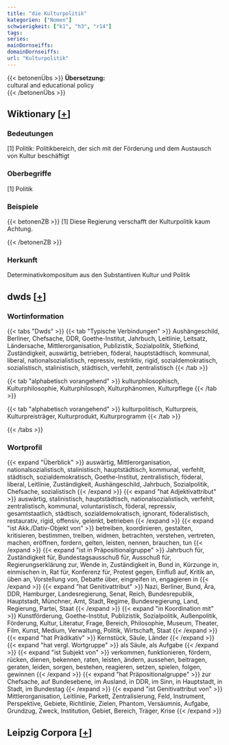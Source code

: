 ```yaml
---
title: "die Kulturpolitik"
kategorien: ["Nomen"]
schwierigkeit: ["k1", "h3", "r14"]
tags:
series:
mainDornseiffs:
domainDornseiffs:
url: "Kulturpolitik"
---
```


{{< betonenÜbs >}}
**Übersetzung:**  
cultural and educational policy  
{{< /betonenÜbs >}}

## Wiktionary [[+](https://de.wiktionary.org/wiki/Kulturpolitik)]

### Bedeutungen
[1] Politik: Politikbereich, der sich mit der Förderung und dem Austausch von Kultur beschäftigt  

### Oberbegriffe
[1] Politik  

### Beispiele
{{< betonenZB >}}
[1] Diese Regierung verschafft der Kulturpolitik kaum Achtung.  

{{< /betonenZB >}}
### Herkunft
Determinativkompositum aus den Substantiven Kultur und Politik  



## dwds [[+](https://www.dwds.de/wb/Kulturpolitik)]

### Wortinformation
{{< tabs "Dwds" >}}
{{< tab "Typische Verbindungen" >}}
Aushängeschild, Berliner, Chefsache, DDR, Goethe-Institut, Jahrbuch, Leitlinie, Leitsatz, Ländersache, Mittlerorganisation, Publizistik, Sozialpolitik, Stiefkind, Zuständigkeit, auswärtig, betrieben, föderal, hauptstädtisch, kommunal, liberal, nationalsozialistisch, repressiv, restriktiv, rigid, sozialdemokratisch, sozialistisch, stalinistisch, städtisch, verfehlt, zentralistisch
{{< /tab >}}

{{< tab "alphabetisch vorangehend" >}}
kulturphilosophisch, Kulturphilosophie, Kulturphilosoph, Kulturphänomen, Kulturpflege
{{< /tab >}}

{{< tab "alphabetisch vorangehend" >}}
kulturpolitisch, Kulturpreis, Kulturpreisträger, Kulturprodukt, Kulturprogramm
{{< /tab >}}

{{< /tabs >}}

### Wortprofil
{{< expand "Überblick" >}} auswärtig, Mittlerorganisation, nationalsozialistisch, stalinistisch, hauptstädtisch, kommunal, verfehlt, städtisch, sozialdemokratisch, Goethe-Institut, zentralistisch, föderal, liberal, Leitlinie, Zuständigkeit, Aushängeschild, Jahrbuch, Sozialpolitik, Chefsache, sozialistisch {{< /expand >}}
{{< expand "hat Adjektivattribut" >}} auswärtig, stalinistisch, hauptstädtisch, nationalsozialistisch, verfehlt, zentralistisch, kommunal, voluntaristisch, föderal, repressiv, gesamtstaatlich, städtisch, sozialdemokratisch, ignorant, föderalistisch, restaurativ, rigid, offensiv, gelenkt, betrieben {{< /expand >}}
{{< expand "ist Akk./Dativ-Objekt von" >}} betreiben, koordinieren, gestalten, kritisieren, bestimmen, treiben, widmen, betrachten, verstehen, vertreten, machen, eröffnen, fordern, gelten, leisten, nennen, brauchen, tun {{< /expand >}}
{{< expand "ist in Präpositionalgruppe" >}} Jahrbuch für, Zuständigkeit für, Bundestagsausschuß für, Ausschuß für, Regierungserklärung zur, Wende in, Zuständigkeit in, Bund in, Kürzunge in, einmischen in, Rat für, Konferenz für, Protest gegen, Einfluß auf, Kritik an, üben an, Vorstellung von, Debatte über, eingreifen in, engagieren in {{< /expand >}}
{{< expand "hat Genitivattribut" >}} Nazi, Berliner, Bund, Ära, DDR, Hamburger, Landesregierung, Senat, Reich, Bundesrepublik, Hauptstadt, Münchner, Amt, Stadt, Regime, Bundesregierung, Land, Regierung, Partei, Staat {{< /expand >}}
{{< expand "in Koordination mit" >}} Kunstförderung, Goethe-Institut, Publizistik, Sozialpolitik, Außenpolitik, Förderung, Kultur, Literatur, Frage, Bereich, Philosophie, Museum, Theater, Film, Kunst, Medium, Verwaltung, Politik, Wirtschaft, Staat {{< /expand >}}
{{< expand "hat Prädikativ" >}} Kernstück, Säule, Länder {{< /expand >}}
{{< expand "hat vergl. Wortgruppe" >}} als Säule, als Aufgabe {{< /expand >}}
{{< expand "ist Subjekt von" >}} verkommen, funktionieren, fördern, rücken, dienen, bekennen, raten, leisten, ändern, aussehen, beitragen, geraten, leiden, sorgen, bestehen, reagieren, setzen, spielen, folgen, gewinnen {{< /expand >}}
{{< expand "hat Präpositionalgruppe" >}} zur Chefsache, auf Bundesebene, im Ausland, in DDR, im Sinn, in Hauptstadt, in Stadt, im Bundestag {{< /expand >}}
{{< expand "ist Genitivattribut von" >}} Mittlerorganisation, Leitlinie, Parkett, Zentralisierung, Feld, Instrument, Perspektive, Gebiete, Richtlinie, Zielen, Phantom, Versäumnis, Aufgabe, Grundzug, Zweck, Institution, Gebiet, Bereich, Träger, Krise {{< /expand >}}

## Leipzig Corpora [[+](https://corpora.uni-leipzig.de/en/res?word=Kulturpolitik&corpusId=deu_newscrawl-public_2018)]

